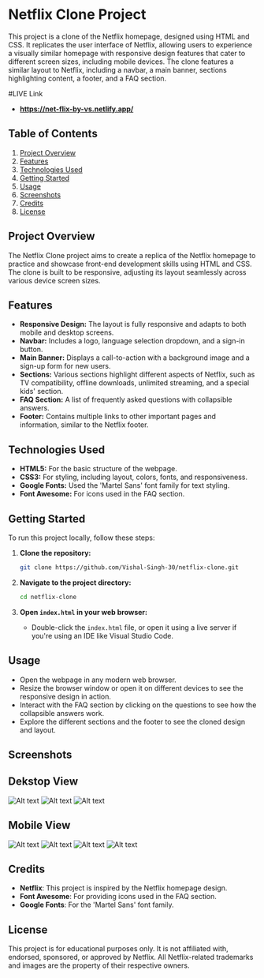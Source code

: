 # Netflix Clone Project

This project is a clone of the Netflix homepage, designed using HTML and CSS. It replicates the user interface of Netflix, allowing users to experience a visually similar homepage with responsive design features that cater to different screen sizes, including mobile devices. The clone features a similar layout to Netflix, including a navbar, a main banner, sections highlighting content, a footer, and a FAQ section.

#LIVE Link
- **https://net-flix-by-vs.netlify.app/**

## Table of Contents

1. [Project Overview](#project-overview)
2. [Features](#features)
3. [Technologies Used](#technologies-used)
4. [Getting Started](#getting-started)
5. [Usage](#usage)
6. [Screenshots](#screenshots)
7. [Credits](#credits)
8. [License](#license)

## Project Overview

The Netflix Clone project aims to create a replica of the Netflix homepage to practice and showcase front-end development skills using HTML and CSS. The clone is built to be responsive, adjusting its layout seamlessly across various device screen sizes.

## Features

- **Responsive Design:** The layout is fully responsive and adapts to both mobile and desktop screens.
- **Navbar:** Includes a logo, language selection dropdown, and a sign-in button.
- **Main Banner:** Displays a call-to-action with a background image and a sign-up form for new users.
- **Sections:** Various sections highlight different aspects of Netflix, such as TV compatibility, offline downloads, unlimited streaming, and a special kids' section.
- **FAQ Section:** A list of frequently asked questions with collapsible answers.
- **Footer:** Contains multiple links to other important pages and information, similar to the Netflix footer.

## Technologies Used

- **HTML5:** For the basic structure of the webpage.
- **CSS3:** For styling, including layout, colors, fonts, and responsiveness.
- **Google Fonts:** Used the 'Martel Sans' font family for text styling.
- **Font Awesome:** For icons used in the FAQ section.

## Getting Started

To run this project locally, follow these steps:

1. **Clone the repository:**

   ```bash
   git clone https://github.com/Vishal-Singh-30/netflix-clone.git

2. **Navigate to the project directory:**

    ```bash
    cd netflix-clone

3. **Open `index.html` in your web browser:**
    
    - Double-click the `index.html` file, or open it using a live server if you're using an IDE like Visual Studio Code.

## Usage

- Open the webpage in any modern web browser.
- Resize the browser window or open it on different devices to see the responsive design in action.
- Interact with the FAQ section by clicking on the questions to see how the collapsible answers work.
- Explore the different sections and the footer to see the cloned design and layout.

## Screenshots

## Dekstop View
![Alt text](https://github.com/Vishal-Singh-30/Vanilla-CSS-Major-Project-NetFlix-Clone/blob/main/pic%201%20pc.png?raw=true)
![Alt text](https://github.com/Vishal-Singh-30/Vanilla-CSS-Major-Project-NetFlix-Clone/blob/main/pic%202%20pc.png?raw=true)
![Alt text](https://github.com/Vishal-Singh-30/Vanilla-CSS-Major-Project-NetFlix-Clone/blob/main/pic%203%20pc.png?raw=true)

## Mobile View
![Alt text](https://github.com/Vishal-Singh-30/Vanilla-CSS-Major-Project-NetFlix-Clone/blob/main/pic%201%20mobile.jpg?raw=true)
![Alt text](https://github.com/Vishal-Singh-30/Vanilla-CSS-Major-Project-NetFlix-Clone/blob/main/pic%202%20mobile.jpg?raw=true)
![Alt text](https://github.com/Vishal-Singh-30/Vanilla-CSS-Major-Project-NetFlix-Clone/blob/main/pic%203%20mobile.jpg?raw=true)
![Alt text](https://github.com/Vishal-Singh-30/Vanilla-CSS-Major-Project-NetFlix-Clone/blob/main/pic%205%20mobile.jpg?raw=true)



## Credits

- **Netflix**: This project is inspired by the Netflix homepage design.
- **Font Awesome**: For providing icons used in the FAQ section.
- **Google Fonts**: For the 'Martel Sans' font family.

## License

This project is for educational purposes only. It is not affiliated with, endorsed, sponsored, or approved by Netflix. All Netflix-related trademarks and images are the property of their respective owners.
